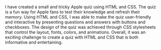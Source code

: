 I have created a small and tricky Apple quiz using HTML and CSS. 
The quiz is a fun way for Apple fans to test their knowledge and refresh their memory. 
Using HTML and CSS, I was able to make the quiz user-friendly and interactive by presenting questions and answers with buttons and checkboxes. 
The design of the quiz was achieved through CSS stylesheets that control the layout, fonts,
colors, and animations. 
Overall, it was an exciting challenge to create a quiz with HTML and CSS that is both informative and entertaining.

